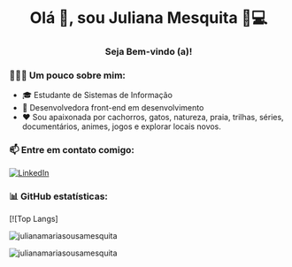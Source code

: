 <h1 align = "center"> Olá 👋, sou Juliana Mesquita 👩💻 </h1>
<h3 align = "center"> Seja Bem-vindo (a)! </h3>


### 🦸🏻‍♀️ Um pouco sobre mim:
- 🎓 Estudante de Sistemas de Informação 
- 🚀 Desenvolvedora front-end em desenvolvimento
- ❤ Sou apaixonada por cachorros, gatos, natureza, praia, trilhas, séries, documentários, animes, jogos e explorar locais novos.

### 📫 Entre em contato comigo:
<a href="https://www.linkedin.com/in/juliana-maria-de-sousa-mesquita-1b86a0189/">
    <img src="https://img.shields.io/badge/LinkedIn-0077B5?style=for-the-badge&logo=linkedin&logoColor=white" alt="LinkedIn"">
  </a> 
                                                                                                                             <a >
  
### 📊 GitHub estatísticas:
[![Top Langs]<p> <img align = "left" src = "https://github-readme-stats.vercel.app/api/top-langs?username=julianamariasousamesquita&show_icons=true&locale=en&layout=compact" alt = "julianamariasousamesquita" /> </p>
<br>
<p> <img align = "center" src = "https://github-readme-streak-stats.herokuapp.com/?user=julianamariasousamesquita&" alt = "julianamariasousamesquita" /> </p>



<!--
**JulianaMariaSousaMesquita/JulianaMariaSousaMesquita** is a ✨ _special_ ✨ repository because its `README.md` (this file) appears on your GitHub profile.

Here are some ideas to get you started:

- 🔭 I’m currently working on ...
- 🌱 I’m currently learning ...
- 👯 I’m looking to collaborate on ...
- 🤔 I’m looking for help with ...
- 💬 Ask me about ...
- 📫 How to reach me: ...
- 😄 Pronouns: ...
- ⚡ Fun fact: ...
-->


